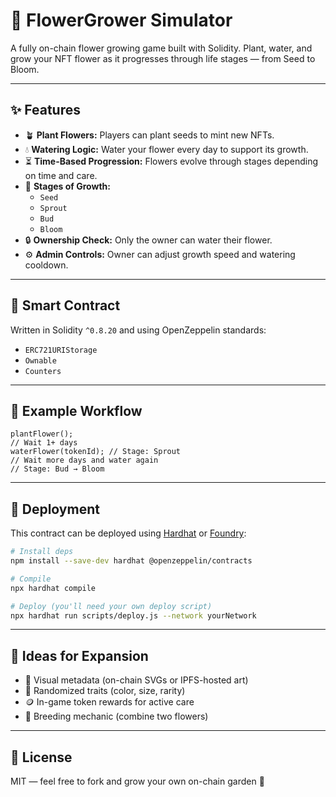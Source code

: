 # 🌸 FlowerGrower Simulator             
             
A fully on-chain flower growing game built with Solidity. Plant, water, and grow your NFT flower as it progresses through life stages — from Seed to Bloom.      
           
---       
         
## ✨ Features     
          
- 🪴 **Plant Flowers:** Players can plant seeds to mint new NFTs.       
- 💧 **Watering Logic:** Water your flower every day to support its growth.        
- ⏳ **Time-Based Progression:** Flowers evolve through stages depending on time and care.     
- 🌼 **Stages of Growth:**   
  - `Seed`      
  - `Sprout`    
  - `Bud`  
  - `Bloom`    
- 🔒 **Ownership Check:** Only the owner can water their flower.     
- ⚙️ **Admin Controls:** Owner can adjust growth speed and watering cooldown.    
     
---     
   
## 🧱 Smart Contract  
Written in Solidity `^0.8.20` and using OpenZeppelin standards:  
- `ERC721URIStorage`
- `Ownable`  
- `Counters`

---

## 🧪 Example Workflow
```solidity
plantFlower();
// Wait 1+ days
waterFlower(tokenId); // Stage: Sprout
// Wait more days and water again
// Stage: Bud → Bloom
```

---

## 🔧 Deployment
This contract can be deployed using [Hardhat](https://hardhat.org) or [Foundry](https://book.getfoundry.sh/):

```bash
# Install deps
npm install --save-dev hardhat @openzeppelin/contracts

# Compile
npx hardhat compile

# Deploy (you'll need your own deploy script)
npx hardhat run scripts/deploy.js --network yourNetwork
```

---

## 🧠 Ideas for Expansion
- 🌿 Visual metadata (on-chain SVGs or IPFS-hosted art)
- 🌈 Randomized traits (color, size, rarity)
- 🪙 In-game token rewards for active care
- 🧬 Breeding mechanic (combine two flowers)

---

## 📜 License
MIT — feel free to fork and grow your own on-chain garden 🌸
